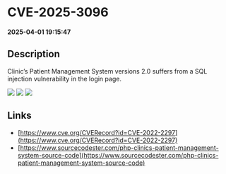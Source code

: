 # CVE-2025-3096

**2025-04-01 19:15:47**

## Description
Clinic’s Patient Management System versions 2.0 suffers from a SQL injection vulnerability in the login page.

![](https://img.shields.io/static/v1?label=Score&message=9.3&color=red)
![](https://img.shields.io/static/v1?label=Severity&message=CRITICAL&color=red)
![](https://img.shields.io/static/v1?label=CWE&message=SQL&color=green)

## Links
- [https://www.cve.org/CVERecord?id=CVE-2022-2297](https://www.cve.org/CVERecord?id=CVE-2022-2297)
- [https://www.sourcecodester.com/php-clinics-patient-management-system-source-code](https://www.sourcecodester.com/php-clinics-patient-management-system-source-code)

